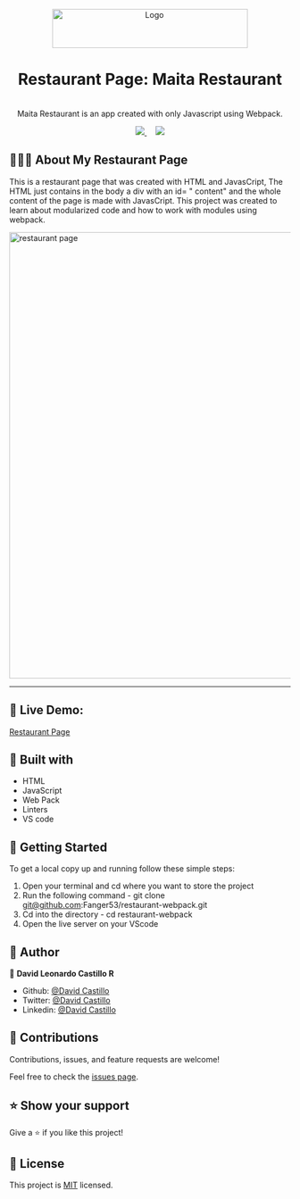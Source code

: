 <p align="center">
  <a href="https://github.com/Fanger53/restaurant-webpack/tree/development">
    <img src="https://res.cloudinary.com/growsurf-prod/image/upload/v1582211139/production/gnysw2objzekbagrqiax.png" alt="Logo" width="350" height="70">
  </a>
</p>

<h1 align="center">Restaurant Page: Maita Restaurant </h1>

<p align="center">
  
  <br>
   Maita Restaurant is an app created with only Javascript using Webpack.
</p>

<p align="center">
  <a href="https://github.com/Fanger53/restaurant-webpack/issues">
    <img src="https://img.shields.io/badge/REPORT%20A%20BUG-purple?style=for-the-badge">
  </a>
   ‎ ‎ ‎ ‎
  <a href="https://github.com/Fanger53/restaurant-webpack/tree/development">
    <img src="https://img.shields.io/badge/Request%20a%20feature-purple?style=for-the-badge">
  </a>
</p>



## 👩🏼‍💻 About My Restaurant Page

This is a restaurant page that was created with HTML and JavasCript, The HTML just contains in the body a div with an id= " content" and the whole content of the page is made with JavasCript. This project was created to learn about modularized code and how to work with modules using webpack.


<img width="800" alt="restaurant page" src="https://user-images.githubusercontent.com/31552010/112899051-3fd82480-90a7-11eb-87e9-b41275259e07.png">



<hr>


## 🔴 Live Demo:

[Restaurant Page](https://raw.githack.com/Fanger53/webpack-restaurant/development/dist/index.html)

## 🔧 Built with

- HTML
- JavaScript
- Web Pack 
- Linters
- VS code




## 🤖 Getting Started

To get a local copy up and running follow these simple steps:

1. Open your terminal and cd where you want to store the project
2. Run the following command - git clone git@github.com:Fanger53/restaurant-webpack.git
3. Cd into the directory - cd restaurant-webpack
4. Open the live server on your VScode


## 👥 Author

👤 **David Leonardo Castillo R**

- Github: [@David Castillo](https://github.com/Fanger53)
- Twitter: [@David Castillo](https://twitter.com/DavidLe97005129)
- Linkedin: [@David Castillo](https://www.linkedin.com/in/david-castillo-61ba10b8/)


## 🤝 Contributions

Contributions, issues, and feature requests are welcome!

Feel free to check the [issues page](https://github.com/Fanger53/restaurant-webpack/issues).


## ⭐ Show your support

Give a ⭐️ if you like this project!


## 📝 License

This project is [MIT](https://opensource.org/licenses/MIT) licensed.
